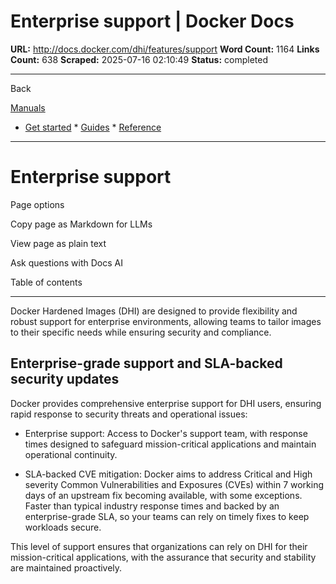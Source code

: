 # Enterprise support | Docker Docs

**URL:** http://docs.docker.com/dhi/features/support
**Word Count:** 1164
**Links Count:** 638
**Scraped:** 2025-07-16 02:10:49
**Status:** completed

---

Back

[Manuals](https://docs.docker.com/manuals/)

  * [Get started](http://docs.docker.com/get-started/)   * [Guides](http://docs.docker.com/guides/)   * [Reference](http://docs.docker.com/reference/)

* * *

# Enterprise support

Page options

Copy page as Markdown for LLMs

View page as plain text

Ask questions with Docs AI

Table of contents

* * *

Docker Hardened Images \(DHI\) are designed to provide flexibility and robust support for enterprise environments, allowing teams to tailor images to their specific needs while ensuring security and compliance.

## Enterprise-grade support and SLA-backed security updates

Docker provides comprehensive enterprise support for DHI users, ensuring rapid response to security threats and operational issues:

  * Enterprise support: Access to Docker's support team, with response times designed to safeguard mission-critical applications and maintain operational continuity.

  * SLA-backed CVE mitigation: Docker aims to address Critical and High severity Common Vulnerabilities and Exposures \(CVEs\) within 7 working days of an upstream fix becoming available, with some exceptions. Faster than typical industry response times and backed by an enterprise-grade SLA, so your teams can rely on timely fixes to keep workloads secure.

This level of support ensures that organizations can rely on DHI for their mission-critical applications, with the assurance that security and stability are maintained proactively.